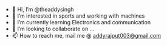 - 👋 Hi, I’m @theaddysingh
- 👀 I’m interested in sports and working with machines
- 🌱 I’m currently learning Electronics and communication
- 💞️ I’m looking to collaborate on ...
- 📫 How to reach me, mail me @ addyrajput003@gmail.com

<!---
theaddysingh/theaddysingh is a ✨ special ✨ repository because its `README.md` (this file) appears on your GitHub profile.
You can click the Preview link to take a look at your changes.
--->
